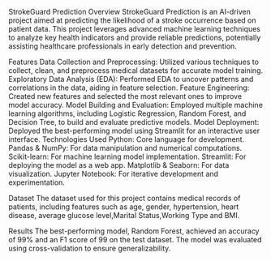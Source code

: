 StrokeGuard Prediction
Overview
StrokeGuard Prediction is an AI-driven project aimed at predicting the likelihood of a stroke occurrence based on patient data. This project leverages advanced machine learning techniques to analyze key health indicators and provide reliable predictions, potentially assisting healthcare professionals in early detection and prevention.

Features
Data Collection and Preprocessing: Utilized various techniques to collect, clean, and preprocess medical datasets for accurate model training.
Exploratory Data Analysis (EDA): Performed EDA to uncover patterns and correlations in the data, aiding in feature selection.
Feature Engineering: Created new features and selected the most relevant ones to improve model accuracy.
Model Building and Evaluation: Employed multiple machine learning algorithms, including Logistic Regression, Random Forest, and Decision Tree, to build and evaluate predictive models.
Model Deployment: Deployed the best-performing model using Streamlit for an interactive user interface.
Technologies Used
Python: Core language for development.
Pandas & NumPy: For data manipulation and numerical computations.
Scikit-learn: For machine learning model implementation.
Streamlit: For deploying the model as a web app.
Matplotlib & Seaborn: For data visualization.
Jupyter Notebook: For iterative development and experimentation.

Dataset
The dataset used for this project contains medical records of patients, including features such as age, gender, hypertension, heart disease, average glucose level,Marital Status,Working Type and BMI.

Results
The best-performing model, Random Forest, achieved an accuracy of 99% and an F1 score of 99 on the test dataset. The model was evaluated using cross-validation to ensure generalizability.
